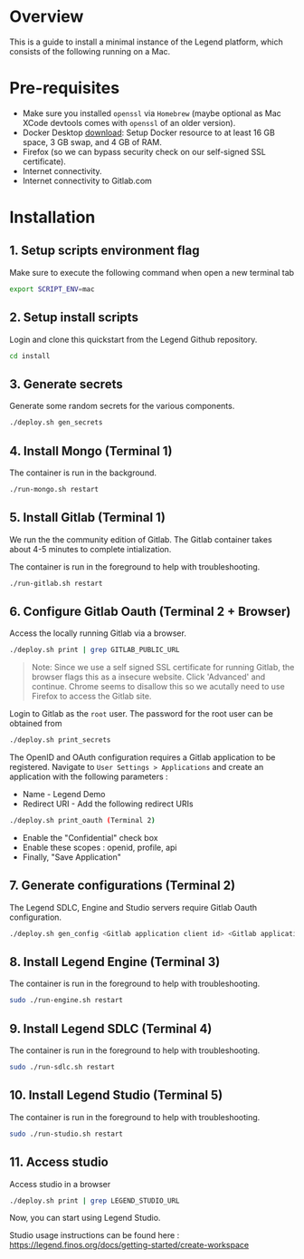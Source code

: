 # Overview

This is a guide to install a minimal instance of the Legend platform, which consists of the following running on a Mac.

# Pre-requisites

- Make sure you installed `openssl` via `Homebrew` (maybe optional as Mac XCode devtools comes with `openssl` of an older version).
- Docker Desktop [download](https://docs.docker.com/docker-for-mac/install/): Setup Docker resource to at least 16 GB space, 3 GB swap, and 4 GB of RAM.
- Firefox (so we can bypass security check on our self-signed SSL certificate).
- Internet connectivity.
- Internet connectivity to Gitlab.com

# Installation

## 1. Setup scripts environment flag

Make sure to execute the following command when open a new terminal tab

```sh
export SCRIPT_ENV=mac
```

## 2. Setup install scripts

Login and clone this quickstart from the Legend Github repository.

```sh
cd install
```

## 3. Generate secrets

Generate some random secrets for the various components.

```sh
./deploy.sh gen_secrets
```

## 4. Install Mongo (Terminal 1)

The container is run in the background.

```sh
./run-mongo.sh restart
```

## 5. Install Gitlab (Terminal 1)

We run the the community edition of Gitlab. The Gitlab container takes about 4-5 minutes to complete intialization.

The container is run in the foreground to help with troubleshooting.

```sh
./run-gitlab.sh restart
```

## 6. Configure Gitlab Oauth (Terminal 2 + Browser)

Access the locally running Gitlab via a browser.

```sh
./deploy.sh print | grep GITLAB_PUBLIC_URL
```

> Note: Since we use a self signed SSL certificate for running Gitlab, the browser flags this as a insecure website. Click 'Advanced' and continue. Chrome seems to disallow this so we acutally need to use Firefox to access the Gitlab site.

Login to Gitlab as the `root` user. The password for the root user can be obtained from

```sh
./deploy.sh print_secrets
```

The OpenID and OAuth configuration requires a Gitlab application to be registered. Navigate to `User Settings > Applications` and create an application with the following parameters :

- Name - Legend Demo
- Redirect URI - Add the following redirect URIs

```sh
./deploy.sh print_oauth (Terminal 2)
```

- Enable the "Confidential" check box
- Enable these scopes : openid, profile, api
- Finally, "Save Application"

## 7. Generate configurations (Terminal 2)

The Legend SDLC, Engine and Studio servers require Gitlab Oauth configuration.

```sh
./deploy.sh gen_config <Gitlab application client id> <Gitlab application secret>
```

## 8. Install Legend Engine (Terminal 3)

The container is run in the foreground to help with troubleshooting.

```sh
sudo ./run-engine.sh restart
```

## 9. Install Legend SDLC (Terminal 4)

The container is run in the foreground to help with troubleshooting.

```sh
sudo ./run-sdlc.sh restart
```

## 10. Install Legend Studio (Terminal 5)

The container is run in the foreground to help with troubleshooting.

```sh
sudo ./run-studio.sh restart
```

## 11. Access studio

Access studio in a browser

```sh
./deploy.sh print | grep LEGEND_STUDIO_URL
```

Now, you can start using Legend Studio.

Studio usage instructions can be found here : https://legend.finos.org/docs/getting-started/create-workspace
